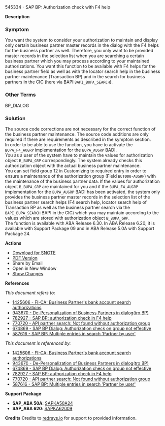 545334 - SAP BP: Authorization check with F4 help

**Description**

### Symptom
You want the system to consider your authorization to maintain and display only certain business partner master records in the dialog with the F4 helps for the business partner as well. Therefore, you only want to be provided master records in the selection list when you are searching a certain business partner which you may process according to your maintained authorizations. You want this function to be available with F4 helps for the business partner field as well as with the locator search help in the business partner maintenance (Transaction BP) and in the search for business partners in the CIC (here via BAPI `BAPI_BUPA_SEARCH`).

### Other Terms
BP_DIALOG

### Solution
The source code corrections are not necessary for the correct function of the business partner maintenance. The source code additions are only required if there are requirements as described in the symptom section.  
In order to be able to use the function, you have to activate the `BUPA_F4_AUGRP` implementation for the `BUPA_AUGRP` BADI.  
You as a user of the system have to maintain the values for authorization object `B_BUPA_GRP` correspondingly. The system already checks this authorization object with the actual business partner maintenance.  
You can set field group 12 in Customizing to required entry in order to ensure a maintenance of the authorization group (Field `BUT000-AUGRP`) with the maintenance of the business partner data. If the values for authorization object `B_BUPA_GRP` are maintained for you and if the `BUPA_F4_AUGRP` implementation for the `BUPA_AUGRP` BADI has been activated, the system only provides the business partner master records in the selection list of the business partner search helps (F4 search help, locator search help of Transaction BP as well as the business partner search via the `BAPI_BUPA_SEARCH` BAPI in the CIC) which you may maintain according to the values which are stored with authorization object `B_BUPA_GRP`.  
The function is available with ABA Release 6.30. In ABA Release 6.20, it is available with Support Package 09 and in ABA Release 5.0A with Support Package 24.

**Actions**
- [Download for SNOTE](https://notesdownloads.sap.com/note/0040000015268112017)
- [PDF Version](https://userapps.support.sap.com/sap/support/sfm/notes/print/0000545334?language=en-US&token=2F696F78740F0A4599D5BFB681E56F6A)
- Share by Email
- Open in New Window
- [Show Changes](https://me.sap.com/notesLatestChanges/0000545334/E/diff)

**References**

*This document refers to:*
- [1425606 - FI-CA: Business Partner's bank account search authorizations](https://me.sap.com/notes/1425606)
- [943670 - De-Personalization of Business Partners in dialog(trx BP)](https://me.sap.com/notes/943670)
- [782927 - SAP BP: authorization check in F4 help](https://me.sap.com/notes/782927)
- [770720 - API partner search: Not found without authorization group](https://me.sap.com/notes/770720)
- [674869 - SAP BP Dialog: Authorization check on group not effective](https://me.sap.com/notes/674869)
- [587616 - SAP BP: Multiple entries in search 'Partner by user'](https://me.sap.com/notes/587616)

*This document is referenced by:*
- [1425606 - FI-CA: Business Partner's bank account search authorizations](https://me.sap.com/notes/1425606)
- [943670 - De-Personalization of Business Partners in dialog(trx BP)](https://me.sap.com/notes/943670)
- [674869 - SAP BP Dialog: Authorization check on group not effective](https://me.sap.com/notes/674869)
- [782927 - SAP BP: authorization check in F4 help](https://me.sap.com/notes/782927)
- [770720 - API partner search: Not found without authorization group](https://me.sap.com/notes/770720)
- [587616 - SAP BP: Multiple entries in search 'Partner by user'](https://me.sap.com/notes/587616)

**Support Package**
- **SAP_ABA 50A**: [SAPKA50A24](https://me.sap.com/supportpackage/SAPKA50A24)
- **SAP_ABA 620**: [SAPKA62009](https://me.sap.com/supportpackage/SAPKA62009)

**Credits**
Credits to [redrays.io](https://redrays.io) for support to provided information.